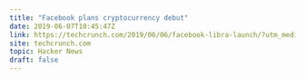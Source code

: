 ```yaml
---
title: "Facebook plans cryptocurrency debut"
date: 2019-06-07T10:45:47Z
link: https://techcrunch.com/2019/06/06/facebook-libra-launch/?utm_medium=RSS&utm_source=hune
site: techcrunch.com
topic: Hacker News
draft: false
---
```

